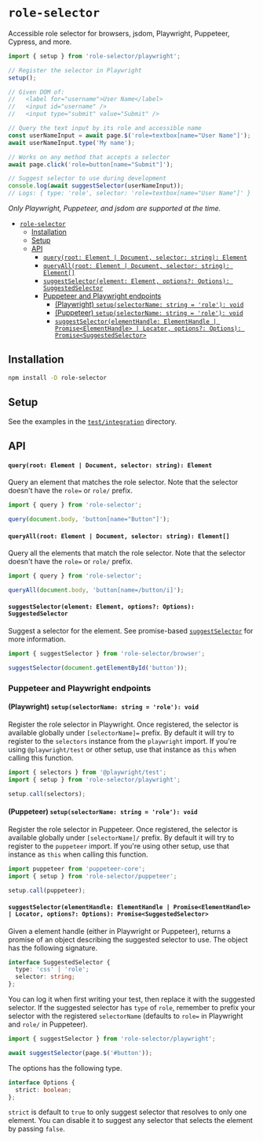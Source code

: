# `role-selector`

Accessible role selector for browsers, jsdom, Playwright, Puppeteer, Cypress, and more.

```js
import { setup } from 'role-selector/playwright';

// Register the selector in Playwright
setup();

// Given DOM of:
//   <label for="username">User Name</label>
//   <input id="username" />
//   <input type="submit" value="Submit" />

// Query the text input by its role and accessible name
const userNameInput = await page.$('role=textbox[name="User Name"]');
await userNameInput.type('My name');

// Works on any method that accepts a selector
await page.click('role=button[name="Submit"]');

// Suggest selector to use during development
console.log(await suggestSelector(userNameInput));
// Logs: { type: 'role', selector: 'role=textbox[name="User Name"]' }
```

_Only Playwright, Puppeteer, and jsdom are supported at the time._

- [`role-selector`](#role-selector)
  - [Installation](#installation)
  - [Setup](#setup)
  - [API](#api)
      - [`query(root: Element | Document, selector: string): Element`](#queryroot-element--document-selector-string-element)
      - [`queryAll(root: Element | Document, selector: string): Element[]`](#queryallroot-element--document-selector-string-element)
      - [`suggestSelector(element: Element, options?: Options): SuggestedSelector`](#suggestselectorelement-element-options-options-suggestedselector)
    - [Puppeteer and Playwright endpoints](#puppeteer-and-playwright-endpoints)
      - [(Playwright) `setup(selectorName: string = 'role'): void`](#playwright-setupselectorname-string--role-void)
      - [(Puppeteer) `setup(selectorName: string = 'role'): void`](#puppeteer-setupselectorname-string--role-void)
      - [`suggestSelector(elementHandle: ElementHandle | Promise<ElementHandle> | Locator, options?: Options): Promise<SuggestedSelector>`](#suggestselectorelementhandle-elementhandle--promiseelementhandle--locator-options-options-promisesuggestedselector)

## Installation

```sh
npm install -D role-selector
```

## Setup

See the examples in the [`test/integration`](https://github.com/kevin940726/role-selector/tree/main/test/integration) directory.

## API

#### `query(root: Element | Document, selector: string): Element`

Query an element that matches the role selector. Note that the selector doesn't have the `role=` or `role/` prefix.

```js
import { query } from 'role-selector';

query(document.body, 'button[name="Button"]');
```

#### `queryAll(root: Element | Document, selector: string): Element[]`

Query all the elements that match the role selector. Note that the selector doesn't have the `role=` or `role/` prefix.

```js
import { query } from 'role-selector';

queryAll(document.body, 'button[name=/button/i]');
```

#### `suggestSelector(element: Element, options?: Options): SuggestedSelector`

Suggest a selector for the element. See promise-based [`suggestSelector`](#suggestselectorelementhandle-elementhandle--locator-options-options-promisesuggestedselector) for more information.

```js
import { suggestSelector } from 'role-selector/browser';

suggestSelector(document.getElementById('button'));
```

### Puppeteer and Playwright endpoints

#### (Playwright) `setup(selectorName: string = 'role'): void`

Register the role selector in Playwright. Once registered, the selector is available globally under `[selectorName]=` prefix. By default it will try to register to the `selectors` instance from the `playwright` import. If you're using `@playwright/test` or other setup, use that instance as `this` when calling this function.

```js
import { selectors } from '@playwright/test';
import { setup } from 'role-selector/playwright';

setup.call(selectors);
```

#### (Puppeteer) `setup(selectorName: string = 'role'): void`

Register the role selector in Puppeteer. Once registered, the selector is available globally under `[selectorName]/` prefix. By default it will try to register to the `puppeteer` import. If you're using other setup, use that instance as `this` when calling this function.

```js
import puppeteer from 'puppeteer-core';
import { setup } from 'role-selector/puppeteer';

setup.call(puppeteer);
```

#### `suggestSelector(elementHandle: ElementHandle | Promise<ElementHandle> | Locator, options?: Options): Promise<SuggestedSelector>`

Given a element handle (either in Playwright or Puppeteer), returns a promise of an object describing the suggested selector to use. The object has the following signature.

```typescript
interface SuggestedSelector {
  type: 'css' | 'role';
  selector: string;
};
```

You can log it when first writing your test, then replace it with the suggested selector. If the suggested selector has `type` of `role`, remember to prefix your selector with the registered `selectorName` (defaults to `role=` in Playwright and `role/` in Puppeteer).

```js
import { suggestSelector } from 'role-selector/playwright';

await suggestSelector(page.$('#button'));
```

The options has the following type.

```typescript
interface Options {
  strict: boolean;
};
```

`strict` is default to `true` to only suggest selector that resolves to only one element. You can disable it to suggest any selector that selects the element by passing `false`.


